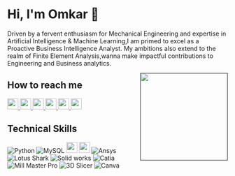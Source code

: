 # Hi, I'm Omkar 👋



Driven by a fervent enthusiasm for Mechanical Engineering and expertise in Artificial Intelligence & Machine Learning,I am primed to excel as a Proactive Business Intelligence Analyst. My ambitions also extend to the realm of Finite Element Analysis,wanna make impactful contributions to Engineering and Business analytics.


<a href=""><img align="right" width="200" height="200" src="https://github.com/mayankchaudhary26/Cool-Readme-ideas/blob/master/data/octocat/daftpunktocat-thomas.gif?raw=true"></a>


## How to reach me

<a href="mailto:omkar27122002@gmail.com" target="_blank"
        ><img
            height="25"
            src="https://img.shields.io/badge/Gmail-D14836?style=for-the-badge&logo=gmail&logoColor=white"
        />
    </a>
    <a href="https://wa.me/8605590713" target="_blank"
        ><img
            height="25"
            src="https://img.shields.io/badge/WhatsApp-25D366?style=for-the-badge&logo=whatsapp&logoColor=white"
        />
    </a>
    <a href="https://www.instagram.com/omkarr._27/" target="_blank"
        ><img
            height="25"
            src="https://upload.wikimedia.org/wikipedia/commons/thumb/e/e7/Instagram_logo_2016.svg/2048px-Instagram_logo_2016.svg.png"
        />
    </a>
    <a href="https://www.behance.net/https://www.behance.net/omkarmalusare" target="_blank"
        ><img
            height="25"
            src="https://logos-world.net/wp-content/uploads/2022/04/Behance-Logo.png"
        />
    </a>
    <a href="https://github.com/Omkar-2712" target="_blank"
        ><img
            height="25"
            src="https://img.shields.io/badge/github-%23121011.svg?style=for-the-badge&logo=github&logoColor=white"
        />
    </a>
    <a href="https://grabcad.com/omkar.malusare-5" target="_blank"
        ><img
            height="25"
            src="https://blog.grabcad.com/wp-content/uploads/2011/03/grabcad-logo-300x84.png"
        />
    </a>

## Technical Skills
![Python](https://img.shields.io/badge/python-3670A0?style=for-the-badge&logo=python&logoColor=ffdd54)
![MySQL](https://img.shields.io/badge/mysql-%2300f.svg?style=for-the-badge&logo=mysql&logoColor=white)
<img height="25" src="https://processm.com/wp-content/uploads/2021/10/powerBI-Logo.png"/>
<img height="25" src="https://logos-world.net/wp-content/uploads/2021/10/Tableau-Logo.png"/>
![Ansys](https://img.shields.io/badge/python-3670A0?style=for-the-badge&logo=python&logoColor=ffdd54)
![Lotus Shark](https://img.shields.io/badge/python-3670A0?style=for-the-badge&logo=python&logoColor=ffdd54)
![Solid works](https://img.shields.io/badge/python-3670A0?style=for-the-badge&logo=python&logoColor=ffdd54)
![Catia](https://img.shields.io/badge/python-3670A0?style=for-the-badge&logo=python&logoColor=ffdd54)
![Mill Master Pro](https://img.shields.io/badge/python-3670A0?style=for-the-badge&logo=python&logoColor=ffdd54)
![3D Slicer](https://img.shields.io/badge/python-3670A0?style=for-the-badge&logo=python&logoColor=ffdd54)
![Canva](https://img.shields.io/badge/Canva-%2300C4CC.svg?style=for-the-badge&logo=Canva&logoColor=white)




